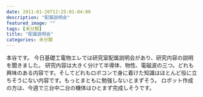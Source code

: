 ```yaml
---
date: 2011-01-26T11:25:01-04:00
description: "配属説明会"
featured_image: ""
tags: [未分類]
title: "配属説明会"
categories: 未分類
---
```


本谷です。
今日基礎工電物エレでは研究室配属説明会があり、研究内容の説明を聞きました。
研究内容は大きく分けて半導体、物性、電磁波の三つ。どれも興味のある内容です。そしてどれもロボコンで身に着けた知識はほとんど役に立ちそうにない内容です。もっとまともに勉強しないとまずそう。
ロボット作成の方は、今週で三台中二台の機体はひとまず完成しそうです。
